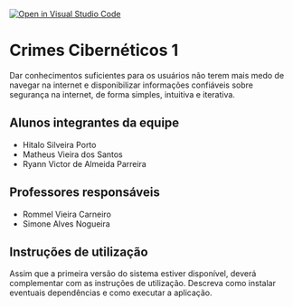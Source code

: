 [![Open in Visual Studio Code](https://classroom.github.com/assets/open-in-vscode-f059dc9a6f8d3a56e377f745f24479a46679e63a5d9fe6f495e02850cd0d8118.svg)](https://classroom.github.com/online_ide?assignment_repo_id=454200&assignment_repo_type=GroupAssignmentRepo)
# Crimes Cibernéticos 1

Dar conhecimentos suficientes para os usuários não terem mais medo de navegar na internet e disponibilizar informações confiáveis sobre segurança na internet, de forma simples, intuitiva e iterativa.

## Alunos integrantes da equipe

* Hitalo Silveira Porto
* Matheus Vieira dos Santos
* Ryann Victor de Almeida Parreira

## Professores responsáveis

* Rommel Vieira Carneiro
* Simone Alves Nogueira

## Instruções de utilização

Assim que a primeira versão do sistema estiver disponível, deverá complementar com as instruções de utilização. Descreva como instalar eventuais dependências e como executar a aplicação.
